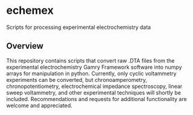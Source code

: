 # echemex
Scripts for processing experimental electrochemistry data

## Overview
This repository contains scripts that convert raw .DTA files from the experimental electrochemistry Gamry Framework software into numpy arrays for manipulation in python. Currently, only cyclic voltammetry experiments can be converted, but chronoamperometry, chronopotentiometry, electrochemical impedance spectroscopy, linear sweep voltammetry, and other experimental techniques will shortly be included. Recommendations and requests for additional functionality are welcome and appreciated.
